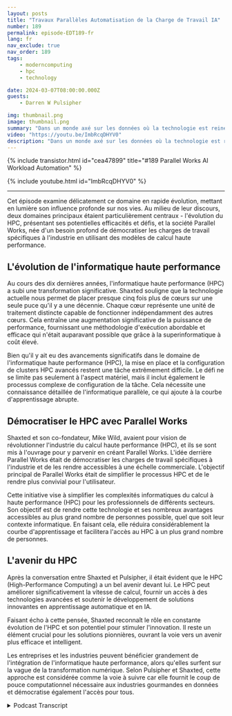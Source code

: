 ```yaml
---
layout: posts
title: "Travaux Parallèles Automatisation de la Charge de Travail IA"
number: 189
permalink: episode-EDT189-fr
lang: fr
nav_exclude: true
nav_order: 189
tags:
    - moderncomputing
    - hpc
    - technology

date: 2024-03-07T08:00:00.000Z
guests:
    - Darren W Pulsipher

img: thumbnail.png
image: thumbnail.png
summary: "Dans un monde axé sur les données où la technologie est reine, une discussion animée se déroule entre Darren Pulsipher, animateur de Embracing Digital Transformation, et Matthew Shaxted, président de Parallel Works, qui naviguent à travers la sphère captivante de l'informatique haute performance (HPC) et son rôle monumental dans l'apprentissage automatique et l'IA."
video: "https://youtu.be/ImbRcqDHYV0"
description: "Dans un monde axé sur les données où la technologie est reine, une discussion animée se déroule entre Darren Pulsipher, animateur de Embracing Digital Transformation, et Matthew Shaxted, président de Parallel Works, qui naviguent à travers la sphère captivante de l'informatique haute performance (HPC) et son rôle monumental dans l'apprentissage automatique et l'IA."
---
```


<div>
{% include transistor.html id="cea47899" title="#189 Parallel Works AI Workload Automation" %}

{% include youtube.html id="ImbRcqDHYV0" %}
</div>

---

Cet épisode examine délicatement ce domaine en rapide évolution, mettant en lumière son influence profonde sur nos vies. Au milieu de leur discours, deux domaines principaux étaient particulièrement centraux - l'évolution du HPC, présentant ses potentielles efficacités et défis, et la société Parallel Works, née d'un besoin profond de démocratiser les charges de travail spécifiques à l'industrie en utilisant des modèles de calcul haute performance.

## L'évolution de l'informatique haute performance

Au cours des dix dernières années, l'informatique haute performance (HPC) a subi une transformation significative. Shaxted souligne que la technologie actuelle nous permet de placer presque cinq fois plus de cœurs sur une seule puce qu'il y a une décennie. Chaque cœur représente une unité de traitement distincte capable de fonctionner indépendamment des autres cœurs. Cela entraîne une augmentation significative de la puissance de performance, fournissant une méthodologie d'exécution abordable et efficace qui n'était auparavant possible que grâce à la superinformatique à coût élevé.

Bien qu'il y ait eu des avancements significatifs dans le domaine de l'informatique haute performance (HPC), la mise en place et la configuration de clusters HPC avancés restent une tâche extrêmement difficile. Le défi ne se limite pas seulement à l'aspect matériel, mais il inclut également le processus complexe de configuration de la tâche. Cela nécessite une connaissance détaillée de l'informatique parallèle, ce qui ajoute à la courbe d'apprentissage abrupte.

## Démocratiser le HPC avec Parallel Works

Shaxted et son co-fondateur, Mike Wild, avaient pour vision de révolutionner l'industrie du calcul haute performance (HPC), et ils se sont mis à l'ouvrage pour y parvenir en créant Parallel Works. L'idée derrière Parallel Works était de démocratiser les charges de travail spécifiques à l'industrie et de les rendre accessibles à une échelle commerciale. L'objectif principal de Parallel Works était de simplifier le processus HPC et de le rendre plus convivial pour l'utilisateur.

Cette initiative vise à simplifier les complexités informatiques du calcul à haute performance (HPC) pour les professionnels de différents secteurs. Son objectif est de rendre cette technologie et ses nombreux avantages accessibles au plus grand nombre de personnes possible, quel que soit leur contexte informatique. En faisant cela, elle réduira considérablement la courbe d'apprentissage et facilitera l'accès au HPC à un plus grand nombre de personnes.

## L'avenir du HPC

Après la conversation entre Shaxted et Pulsipher, il était évident que le HPC (High-Performance Computing) a un bel avenir devant lui. Le HPC peut améliorer significativement la vitesse de calcul, fournir un accès à des technologies avancées et soutenir le développement de solutions innovantes en apprentissage automatique et en IA.

Faisant écho à cette pensée, Shaxted reconnaît le rôle en constante évolution de l'HPC et son potentiel pour stimuler l'innovation. Il reste un élément crucial pour les solutions pionnières, ouvrant la voie vers un avenir plus efficace et intelligent.

Les entreprises et les industries peuvent bénéficier grandement de l'intégration de l'informatique haute performance, alors qu'elles surfent sur la vague de la transformation numérique. Selon Pulsipher et Shaxted, cette approche est considérée comme la voie à suivre car elle fournit le coup de pouce computationnel nécessaire aux industries gourmandes en données et démocratise également l'accès pour tous.



<details>
<summary> Podcast Transcript </summary>

<p></p>

</details>
